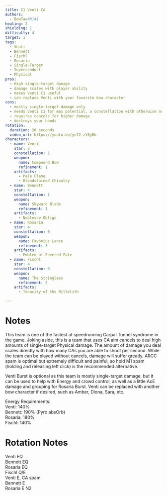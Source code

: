 ```yaml
---
title: C1 Venti CA
authors:
  - BowTae#0141
healing: 2
shielding: 1
difficulty: 4
target: 1
tags:
  - Venti
  - Bennett
  - Fischl
  - Rosaria
  - Single-Target
  - Superconduct
  - Physical
pros:
  - High single-target damage
  - damage scales with player ability
  - makes Venti C1 useful
  - can replace Venti with your favorite bow character
cons:
  - mostly single-target damage only
  - needs Venti C1 for max potential, a constellation with otherwise nonexistent value
  - requires cancels for higher damage
  - destroys your hands
rotation:
  duration: 20 seconds
  video_url: https://youtu.be/ye72-zY8yBk
characters:
  - name: Venti
    star: 5
    constellation: 1
    weapon:
      name: Compound Bow
      refinement: 1
    artifacts:
      - Pale Flame
      - Bloodstained Chivalry
  - name: Bennett
    star: 4
    constellation: 1
    weapon:
      name: Skyward Blade
      refinement: 1
    artifacts:
      - Noblesse Oblige
  - name: Rosaria
    star: 4
    constellation: 0
    weapon:
      name: Favonius Lance
      refinement: 3
    artifacts:
      - Emblem of Severed Fate
  - name: Fischl
    star: 4
    constellation: 0
    weapon:
      name: The Stringless
      refinement: 5
    artifacts:
      - Tenacity of the Millelith

---
```


# **Notes**

This team is one of the fastest at speedrunning Carpal Tunnel syndrome in the game. Joking aside, this is a team that uses CA aim cancels to deal high amounts of single-target Physical damage. The amount of damage you deal scales directly with how many CAs you are able to shoot per second. While the team can be played without cancels, damage will suffer greatly. ARCC spam is optimal but extremely difficult and painful, so hold M1 spam (holding and releasing left click) is the recommended alternative.

Venti Burst is optional as this team is mostly single-target damage, but it can be used to help with Energy and crowd control, as well as a little AoE damage and grouping for Rosaria Burst.
Venti can be replaced with another bow character if desired, such as Amber, Diona, Sara, etc.  

  
Energy Requirements:  
Venti: 140%  
Bennett: 190% (Pyro absOrb)  
Rosaria: 180%  
Fischl: 140%  

# **Rotation Notes**  

Venti EQ  
Bennett EQ  
Rosaria EQ  
Fischl Q/E  
Venti E, CA spam  
Bennett E  
Rosaria E N2  